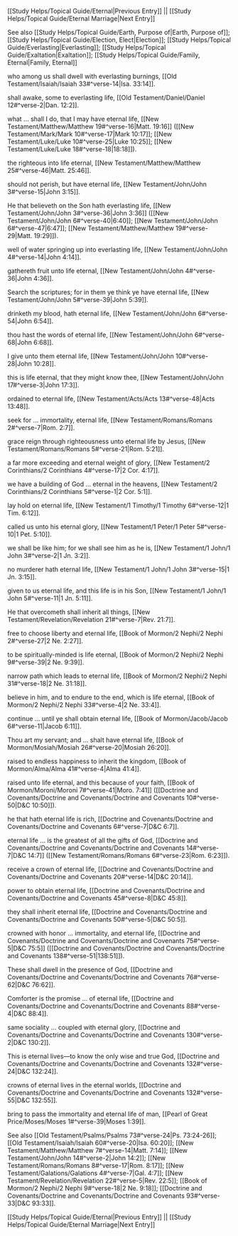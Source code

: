 [[Study Helps/Topical Guide/Eternal|Previous Entry]]  ||  [[Study Helps/Topical Guide/Eternal Marriage|Next Entry]]

 See also [[Study Helps/Topical Guide/Earth, Purpose of|Earth, Purpose of]]; [[Study Helps/Topical Guide/Election, Elect|Election]]; [[Study Helps/Topical Guide/Everlasting|Everlasting]]; [[Study Helps/Topical Guide/Exaltation|Exaltation]]; [[Study Helps/Topical Guide/Family, Eternal|Family, Eternal]]

 who among us shall dwell with everlasting burnings, [[Old Testament/Isaiah/Isaiah 33#^verse-14|Isa. 33:14]].

 shall awake, some to everlasting life, [[Old Testament/Daniel/Daniel 12#^verse-2|Dan. 12:2]].

 what ... shall I do, that I may have eternal life, [[New Testament/Matthew/Matthew 19#^verse-16|Matt. 19:16]] ([[New Testament/Mark/Mark 10#^verse-17|Mark 10:17]]; [[New Testament/Luke/Luke 10#^verse-25|Luke 10:25]]; [[New Testament/Luke/Luke 18#^verse-18|18:18]]).

 the righteous into life eternal, [[New Testament/Matthew/Matthew 25#^verse-46|Matt. 25:46]].

 should not perish, but have eternal life, [[New Testament/John/John 3#^verse-15|John 3:15]].

 He that believeth on the Son hath everlasting life, [[New Testament/John/John 3#^verse-36|John 3:36]] ([[New Testament/John/John 6#^verse-40|6:40]]; [[New Testament/John/John 6#^verse-47|6:47]]; [[New Testament/Matthew/Matthew 19#^verse-29|Matt. 19:29]]).

 well of water springing up into everlasting life, [[New Testament/John/John 4#^verse-14|John 4:14]].

 gathereth fruit unto life eternal, [[New Testament/John/John 4#^verse-36|John 4:36]].

 Search the scriptures; for in them ye think ye have eternal life, [[New Testament/John/John 5#^verse-39|John 5:39]].

 drinketh my blood, hath eternal life, [[New Testament/John/John 6#^verse-54|John 6:54]].

 thou hast the words of eternal life, [[New Testament/John/John 6#^verse-68|John 6:68]].

 I give unto them eternal life, [[New Testament/John/John 10#^verse-28|John 10:28]].

 this is life eternal, that they might know thee, [[New Testament/John/John 17#^verse-3|John 17:3]].

 ordained to eternal life, [[New Testament/Acts/Acts 13#^verse-48|Acts 13:48]].

 seek for ... immortality, eternal life, [[New Testament/Romans/Romans 2#^verse-7|Rom. 2:7]].

 grace reign through righteousness unto eternal life by Jesus, [[New Testament/Romans/Romans 5#^verse-21|Rom. 5:21]].

 a far more exceeding and eternal weight of glory, [[New Testament/2 Corinthians/2 Corinthians 4#^verse-17|2 Cor. 4:17]].

 we have a building of God ... eternal in the heavens, [[New Testament/2 Corinthians/2 Corinthians 5#^verse-1|2 Cor. 5:1]].

 lay hold on eternal life, [[New Testament/1 Timothy/1 Timothy 6#^verse-12|1 Tim. 6:12]].

 called us unto his eternal glory, [[New Testament/1 Peter/1 Peter 5#^verse-10|1 Pet. 5:10]].

 we shall be like him; for we shall see him as he is, [[New Testament/1 John/1 John 3#^verse-2|1 Jn. 3:2]].

 no murderer hath eternal life, [[New Testament/1 John/1 John 3#^verse-15|1 Jn. 3:15]].

 given to us eternal life, and this life is in his Son, [[New Testament/1 John/1 John 5#^verse-11|1 Jn. 5:11]].

 He that overcometh shall inherit all things, [[New Testament/Revelation/Revelation 21#^verse-7|Rev. 21:7]].

 free to choose liberty and eternal life, [[Book of Mormon/2 Nephi/2 Nephi 2#^verse-27|2 Ne. 2:27]].

 to be spiritually-minded is life eternal, [[Book of Mormon/2 Nephi/2 Nephi 9#^verse-39|2 Ne. 9:39]].

 narrow path which leads to eternal life, [[Book of Mormon/2 Nephi/2 Nephi 31#^verse-18|2 Ne. 31:18]].

 believe in him, and to endure to the end, which is life eternal, [[Book of Mormon/2 Nephi/2 Nephi 33#^verse-4|2 Ne. 33:4]].

 continue ... until ye shall obtain eternal life, [[Book of Mormon/Jacob/Jacob 6#^verse-11|Jacob 6:11]].

 Thou art my servant; and ... shalt have eternal life, [[Book of Mormon/Mosiah/Mosiah 26#^verse-20|Mosiah 26:20]].

 raised to endless happiness to inherit the kingdom, [[Book of Mormon/Alma/Alma 41#^verse-4|Alma 41:4]].

 raised unto life eternal, and this because of your faith, [[Book of Mormon/Moroni/Moroni 7#^verse-41|Moro. 7:41]] ([[Doctrine and Covenants/Doctrine and Covenants/Doctrine and Covenants 10#^verse-50|D&C 10:50]]).

 he that hath eternal life is rich, [[Doctrine and Covenants/Doctrine and Covenants/Doctrine and Covenants 6#^verse-7|D&C 6:7]].

 eternal life ... is the greatest of all the gifts of God, [[Doctrine and Covenants/Doctrine and Covenants/Doctrine and Covenants 14#^verse-7|D&C 14:7]] ([[New Testament/Romans/Romans 6#^verse-23|Rom. 6:23]]).

 receive a crown of eternal life, [[Doctrine and Covenants/Doctrine and Covenants/Doctrine and Covenants 20#^verse-14|D&C 20:14]].

 power to obtain eternal life, [[Doctrine and Covenants/Doctrine and Covenants/Doctrine and Covenants 45#^verse-8|D&C 45:8]].

 they shall inherit eternal life, [[Doctrine and Covenants/Doctrine and Covenants/Doctrine and Covenants 50#^verse-5|D&C 50:5]].

 crowned with honor ... immortality, and eternal life, [[Doctrine and Covenants/Doctrine and Covenants/Doctrine and Covenants 75#^verse-5|D&C 75:5]] ([[Doctrine and Covenants/Doctrine and Covenants/Doctrine and Covenants 138#^verse-51|138:51]]).

 These shall dwell in the presence of God, [[Doctrine and Covenants/Doctrine and Covenants/Doctrine and Covenants 76#^verse-62|D&C 76:62]].

 Comforter is the promise ... of eternal life, [[Doctrine and Covenants/Doctrine and Covenants/Doctrine and Covenants 88#^verse-4|D&C 88:4]].

 same sociality ... coupled with eternal glory, [[Doctrine and Covenants/Doctrine and Covenants/Doctrine and Covenants 130#^verse-2|D&C 130:2]].

 This is eternal lives—to know the only wise and true God, [[Doctrine and Covenants/Doctrine and Covenants/Doctrine and Covenants 132#^verse-24|D&C 132:24]].

 crowns of eternal lives in the eternal worlds, [[Doctrine and Covenants/Doctrine and Covenants/Doctrine and Covenants 132#^verse-55|D&C 132:55]].

 bring to pass the immortality and eternal life of man, [[Pearl of Great Price/Moses/Moses 1#^verse-39|Moses 1:39]].

 See also [[Old Testament/Psalms/Psalms 73#^verse-24|Ps. 73:24-26]]; [[Old Testament/Isaiah/Isaiah 60#^verse-20|Isa. 60:20]]; [[New Testament/Matthew/Matthew 7#^verse-14|Matt. 7:14]]; [[New Testament/John/John 14#^verse-2|John 14:2]]; [[New Testament/Romans/Romans 8#^verse-17|Rom. 8:17]]; [[New Testament/Galations/Galations 4#^verse-7|Gal. 4:7]]; [[New Testament/Revelation/Revelation 22#^verse-5|Rev. 22:5]]; [[Book of Mormon/2 Nephi/2 Nephi 9#^verse-18|2 Ne. 9:18]]; [[Doctrine and Covenants/Doctrine and Covenants/Doctrine and Covenants 93#^verse-33|D&C 93:33]].

[[Study Helps/Topical Guide/Eternal|Previous Entry]]  ||  [[Study Helps/Topical Guide/Eternal Marriage|Next Entry]]